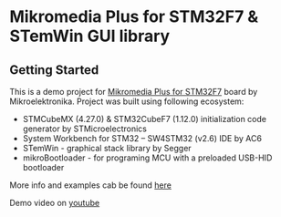 # Mikromedia Plus for STM32F7 & STemWin GUI library

## Getting Started

This is a demo project for [Mikromedia Plus for STM32F7](https://www.mikroe.com/mikromedia-4-stm32f7) board by Mikroelektronika. Project was built using following ecosystem:

- STMCubeMX (4.27.0) & STM32CubeF7 (1.12.0) initialization code generator by STMicroelectronics
- System Workbench for STM32 – SW4STM32 (v2.6) IDE by AC6
- STemWin - graphical stack library by Segger
- mikroBootloader - for programing MCU with a preloaded USB-HID bootloader

More info and examples cab be found [here](http://www.optolab.ftn.uns.ac.rs/index.php/education/project-base/241-mikromedia-for-stm32f7)

Demo video on [youtube](https://www.youtube.com/watch?v=qSet84PIobA)
